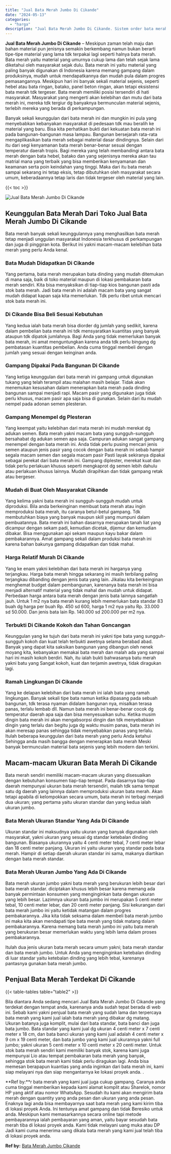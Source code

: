 ```yaml
---
title: "Jual Bata Merah Jumbo Di Cikande"
date: "2024-05-13"
categories: 
  - "harga"
description: "Jual Bata Merah Jumbo Di Cikande. Sistem order bata merah yang kami jual juga cukup gampang. Caranya anda cuma tinggal memberikan kepada kami alamat komplit..."
---
```


**Jual Bata Merah Jumbo Di Cikande** – Meskipun zaman telah maju dan bahan material pun jenisnya semakin berkembang namun bukan berarti tipe-tipe material yang lama tdk terpakai lagi seperti halnya bata merah. Bata merah yaitu material yang umurnya cukup lama dan telah sejak lama diketahui oleh masyarakat sejak dulu. Bata merah ini yaitu material yang paling banyak digunakan di Indonesia karena memang gampang dalam produksinya, mudah untuk mendapatkannya dan mudah pula dalam progres pemasangannya. Meskipun hari ini banyak sekali material sejenis, seperti hebel atau bata ringan, batako, panel beton ringan, akan tetapi eksistensi bata merah tdk tergeser. Bata merah memiliki posisi tersendiri di hati masyarakat. Masyarakat yang mengerti akan kelebihan dan mutu dari bata merah ini, mereka tdk tergiur dg banyaknya bermunculan material sejenis, terlebih mereka yang berada di perkampungan.

Banyak sekali keunggulan dari bata merah ini dan mungkin ini pula yang menyebabkan kebanyakan masyarakat di pedesaan tdk mau beralih ke material yang baru. Bisa kita perhatikan bukti dari kekuatan bata merah ini pada bangunan-bangunan masa lampau. Bangunan bersejarah rata-rata mengaplikasikan bata merah sebagai material dasar dindingnya. Selain dari itu dari segi kenyamanan bata merah benar-benar sesuai dengan temperatur daerah tropis. Bagi mereka yang telah membandingi antara bata merah dengan bata hebel, batako dan yang sejenisnya mereka akan tau matrial mana yang terbaik yang bisa memberikan kenyamanan dan keamanan serta poin keindahan yang tinggi. Maka dari itu bata merah sampai sekarang ini tetap eksis, tetap dibutuhkan oleh masyarakat secara umum, keberadaannya tetap laris dan tidak tergeser oleh material yang lain.

{{< toc >}}

![Jual Bata Merah Jumbo Di Cikande](/images/jual-bata-merah-34.png)

## Keunggulan Bata Merah Dari Toko Jual Bata Merah Jumbo Di Cikande

Bata merah banyak sekali keunggulannya yang menghasilkan bata merah tetap menjadi unggulan masyarakat Indonesia terkhusus di perkampungan dan juga di pinggiran kota. Berikut ini yakni macam-macam kelebihan bata merah yang perlu Anda kenal.

### Bata Mudah Didapatkan Di Cikande

Yang pertama, bata merah merupakan bata dinding yang mudah ditemukan di mana saja, baik di toko material maupun di lokasi pembakaran bata merah sendiri. Kita bisa menyaksikan di tiap-tiap kios bangunan pasti ada stok bata merah. Jadi bata merah ini adalah macam bata yang sangat mudah didapat kapan saja kita memerlukan. Tdk perlu ribet untuk mencari stok bata merah ini.

### Di Cikande Bisa Beli Sesuai Kebutuhan

Yang kedua ialah bata merah bisa diorder dg jumlah yang sedikit, karena dalam pembelian bata merah ini tdk mensyaratkan kuantitas yang banyak ataupun tdk dipatok jumlahnya. Bagi Anda yang tidak memerlukan banyak bata merah, ini amat menguntungkan karena anda tdk perlu bingung dg pembatasan kuantitas pembelian. Anda cuma tinggal membeli dengan jumlah yang sesuai dengan keinginan anda.

### Gampang Dipakai Pada Bangunan Di Cikande

Yang ketiga keunggulan dari bata merah ini gampang untuk digunakan tukang yang telah terampil atau malahan masih belajar. Tidak akan menemukan kesusahan dalam menerapkan bata merah pada dinding bangunan sampai menjadi rapi. Macam pasir yang digunakan juga tidak perlu khusus, macam pasir apa saja bisa di gunakan. Selain dari itu mudah nempel pada adonan semen plesteran.

### Gampang Menempel dg Plesteran

Yang keempat yaitu kelebihan dari mata merah ini mudah merekat dg adukan semen. Bata merah yakni macam bata yang sungguh-sungguh bersahabat dg adukan semen apa saja. Campuran adukan sangat gampang menempel dengan bata merah ini. Anda tidak perlu pusing mencari jenis semen ataupun jenis pasir yang cocok dengan bata merah ini sebab hampir segala macam semen dan segala macam pasir Pasti layak sekiranya dipakai sebagai perekat dari bata merah ini. Gampang diplester, merekat kuat dan tidak perlu perlakuan khusus seperti mengkaprot dg semen lebih dahulu atau perlakuan khusus lainnya. Mudah dirapihkan dan tidak gampang retak atau bergeser.

### Mudah di Buat Oleh Masyarakat Cikande

Yang kelima yakni bata merah ini sungguh-sungguh mudah untuk diproduksi. Bila anda berkeinginan membuat bata merah atau ingin memproduksi bata merah, itu caranya betul-betul gampang. Tdk membutuhkan biaya yang banyak maupun skill yang mumpuni dalam pembuatannya. Bata merah ini bahan dasarnya merupakan tanah liat yang dicampur dengan sekam padi, kemudian dicetak, dijemur dan kemudian dibakar. Bisa menggunakan api sekam maupun kayu bakar dalam pembakarannya. Amat gampang sekali dalam produksi bata merah ini karena bahan bakunya gampang didapatkan dan tidak mahal.

### Harga Relatif Murah Di Cikande

Yang ke enam yakni kelebihan dari bata merah ini harganya yang terjangkau. Harga bata merah hingga sekarang ini masih terbilang paling terjangkau dibanding dengan jenis bata yang lain. Jikalau kita berkeinginan menghemat budget dalam pembangunan, karenanya bata merah ini bisa menjadi alternatif material yang tidak mahal dan mudah untuk didapat. Perbedaan harga antara bata merah dengan jenis bata lainnya sangatlah jauh. Untuk 1 m2 nya bata merah kurang lebih memerlukan bata standar 83 buah dg harga per buah Rp. 450 sd 600, harga 1 m2 nya yaitu Rp. 33.000 sd 50.000. Dan jenis bata lain Rp. 140.000 sd 200.000 per m2 nya.

### Terbukti Di Cikande Kokoh dan Tahan Goncangan

Keunggulan yang ke tujuh dari bata merah ini yakni tipe bata yang sungguh-sungguh kokoh dan kuat telah terbukti awetnya selama berabad abad. Banyak yang dapat kita saksikan bangunan yang dibangun oleh nenek moyang kita, kebanyakan memakai bata merah dan malah ada yang sampai hari ini masih kokoh berdiri. Nah, itu ialah bukti bahwasanya batu merah yakni batu yang Sangat kokoh, kuat dan terjamin awetnya, tidak diragukan lagi.

### Ramah Lingkungan Di Cikande

Yang ke delapan kelebihan dari bata merah ini ialah bata yang ramah lingkungan. Banyak sekali tipe bata namun ketika dipasang pada sebuah bangunan, tdk terasa nyaman didalam bangunan nya, misalkan terasa panas, terlalu lembab dll. Namun bata merah ini benar-benar cocok dg temperatur daerah apa saja dan bisa menyesuaikan suhu. Ketika musim dingin bata merah ini akan mengabsorpsi dingin dan tdk menyebabkan dingin yang terlalu dan begitu juga dg waktu musim panas, bata merah ini akan meresap panas sehingga tidak menyebabkan panas yang terlalu. Itulah beberapa keunggulan dari bata merah yang perlu Anda ketahui Sehingga anda masih bangga dengan menerapkan bata merah Meski banyak bermunculan material bata sejenis yang lebih modern dan terkini.

## Macam-macam Ukuran Bata Merah Di Cikande

Bata merah sendiri memiliki macam-macam ukuran yang disesuaikan dengan kebutuhan konsumen tiap-tiap tempat. Pada dasarnya tiap-tiap daerah mempunyai ukuran bata merah tersendiri, malah tdk sama tempat satu dg daerah yang lainnya dalam memproduksi ukuran bata merah. Akan tetapi apabila di kelompokkan secara umum, bata merah ini terbagi menjadi dua ukuran; yang pertama yaitu ukuran standar dan yang kedua ialah ukuran jumbo.

### Bata Merah Ukuran Standar Yang Ada Di Cikande

Ukuran standar ini maksudnya yaitu ukuran yang banyak digunakan oleh masyarakat, yakni ukuran yang sesuai dg standar ketebalan dinding bangunan. Biasanya ukurannya yaitu 4 centi meter tebal, 7 centi meter lebar dan 18 centi meter panjang. Ukuran ini yaitu ukuran yang standar pada bata merah. Hampir di setiap daerah ukuran standar ini sama, makanya diartikan dengan bata merah standar.

### Bata Merah Ukuran Jumbo Yang Ada Di Cikande

Bata merah ukuran jumbo yakni bata merah yang berukuran lebih besar dari bata merah standar. diciptakan khusus lebih besar karena memang ada banyak permintaan konsumen yang menginginkan bata dengan ukuran yang lebih besar. Lazimnya ukuran bata jumbo ini merupakan 5 centi meter tebal, 10 centi meter lebar, dan 20 centi meter panjang. Sisi kekurangan dari bata merah jumbo ini yaitu ketidak matangan dalam progres pembakarannya. Jika kita tidak seksama dalam membeli bata merah jumbo ini maka kita akan mendapati tipe bata merah yang tidak matang dalam pembakarannya. Karena memang bata merah jumbo ini yaitu bata merah yang berukuran besar memerlukan waktu yang lebih lama dalam proses pembakarannya.

Itulah dua jenis ukuran bata merah secara umum yakni; bata merah standar dan bata merah jumbo. Untuk Anda yang menginginkan ketebalan dinding di luar standar yaitu ketebalan dinding yang lebih tebal, karenanya pantasnya gunakan bata merah jumbo.

## Penjual Bata Merah Terdekat Di Cikande

{{< table-tables table="table2" >}}

Bila diantara Anda sedang mencari Jual Bata Merah Jumbo Di Cikande yang terdekat dengan tempat anda, karenanya anda sudah tepat berada di web ini. Sebab kami yakni penjual bata merah yang sudah lama dan terpercaya bata merah yang kami jual ialah bata merah yang dibakar dg matang. Ukuran batanya juga komplit, mulai dari bata standar, bata banci dan juga bata jumbo. Bata standar yang kami jual dg ukuran 4 centi meter x 7 centi meter x 18 cm, dan bata banci ukuran yang kami jual adalah 4 centi meter x 9 cm x 19 centi meter, dan bata jumbo yang kami jual ukurannya yakni full jumbo; yakni ukuran 5 centi meter x 10 centi meter x 20 centi meter. Untuk stok bata merah sendiri kami memiliki banyak stok, karena kami juga mempunyai Lio atau tempat pembakaran bata merah yang banyak, sehingga stok bata merah kami tidak perlu diragukan lagi. Anda bisa memesan berapapun kuantias yang anda inginkan dari bata merah ini, kami siap melayani nya dan siap mengantarnya ke lokasi proyek anda.
.

**Ref by:**r bata merah yang kami jual juga cukup gampang. Caranya anda cuma tinggal memberikan kepada kami alamat komplit atau Sharelok, nomor HP yang aktif atau nomor WhatsApp. Sesudah itu kami akan mengirim bata merah dengan quantity yang anda pesan dan ukuran yang anda pesan. Enaknya lagi anda bisa membayarnya saat bata merah yang kami kirim tiba di lokasi proyek Anda. Ini tentunya amat gampang dan tidak Beresiko untuk anda. Meskipun kami memasarkannya secara online tapi metode pembayarannya ialah pembayaran yang aman, yaitu bayar sesudah bata merah tiba di lokasi proyek anda. Kami tidak melayani uang muka atau DP Jadi kami cuma menerima uang dikala bata merah yang kami jual telah tiba di lokasi proyek anda.

**Ref by:** [Bata Merah Jumbo Cikande](https://id.wikipedia.org/wiki/Bata)

